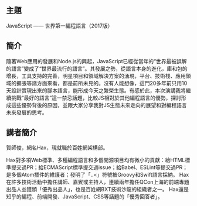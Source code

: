 ## 主題

JavaScript —— 世界第一編程語言（2017版）

## 簡介

隨著Web應用的發展和Node.js的興起，JavaScript已經從當年的“世界最被誤解的語言”變成了“世界最流行的語言”。其發展之勢，從語言本身的進化，庫和包的增長，工具支持的完善，明星項目和領域解決方案的湧現，平台、技術棧、應用領域的擴張等諸方面來看，都是前所未見的。沒有人能想像，這門20多年前只用10天設計實現出來的腳本語言，能形成今天之繁榮生態。有感於此，本次演講我將繼續挑戰“最好的語言”這一禁忌話題，比較JS相對於其他編程語言的優勢，探討形成這些優勢背後的原因，並跟大家分享我對JS生態未來走向的展望和對編程語言未來發展的思考。

## 講者簡介

賀師俊，網名Hax，現就職於百姓網架構部。

Hax對多項Web標準、多種編程語言和多個開源項目均有微小的貢獻：給HTML標準提交過PR；給ECMAScript標準提交過issue；給Babel、ESLint等提交過PR；是多個Atom插件的維護者；發明了「..<」符號被Groovy和Swift語言採納。 Hax在許多技術活動中擔任講師、嘉賓或主持人，連續兩年擔任QCon上海的前端專題出品人並獲頒「優秀出品人」，也是百姓網BXT技術沙龍的組織者之一。 Hax還是知乎的編程、前端開發、JavaScript、CSS等話題的「優秀回答者」。
